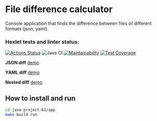 # **File difference calculator**
Console application that finds the difference between files of different formats (json, yaml).

### Hexlet tests and linter status:
[![Actions Status](https://github.com/Ksandra91/java-project-71/actions/workflows/hexlet-check.yml/badge.svg)](https://github.com/Ksandra91/java-project-71/actions) 
![Java CI](https://github.com/Ksandra91/java-project-71/actions/workflows/main.yml/badge.svg)
[![Maintainability](https://api.codeclimate.com/v1/badges/060975d606885a91d61b/maintainability)](https://codeclimate.com/github/Ksandra91/java-project-71/maintainability)
[![Test Coverage](https://api.codeclimate.com/v1/badges/060975d606885a91d61b/test_coverage)](https://codeclimate.com/github/Ksandra91/java-project-71/test_coverage)

**JSON diff**
[demo](https://asciinema.org/a/TbeekrtJAMVCSH6GDfnrAJZ3H)

**YAML diff**
[demo](https://asciinema.org/a/J7f7fXhkLPMJ11cgF6T1GnOJk)

**Nested diff**
[demo](https://asciinema.org/a/pOkptriYZ9JjMC7iQj9FT5pEV)



## How to install and run

```bash
cd java-project-61/app
make build run
```
